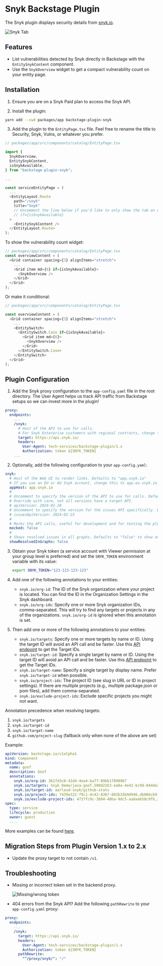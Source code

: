# Snyk Backstage Plugin

The Snyk plugin displays security details from [snyk.io](https://snyk.io/).

![Snyk Tab](docs/assets/backstage-snyk-plugin-tab.png)

## Features

- List vulnerabilities detected by Snyk directly in Backstage with the `EntitySnykContent` component.
- Use the `SnykOverview` widget to get a compact vulnerability count on your entity page.

## Installation

1. Ensure you are on a Snyk Paid plan to access the Snyk API.

2. Install the plugin:

```bash
yarn add --cwd packages/app backstage-plugin-snyk
```

3. Add the plugin to the `EntityPage.tsx` file. Feel free to rename the title to Security, Snyk, Vulns, or whatever you prefer.

```typescript
// packages/app/src/components/catalog/EntityPage.tsx

import {
  SnykOverview,
  EntitySnykContent,
  isSnykAvailable,
} from "backstage-plugin-snyk";

...

const serviceEntityPage = (
  ...
  <EntityLayout.Route 
    path="/snyk"
    title="Snyk"
    // Uncomment the line below if you'd like to only show the tab on entities with the correct annotations already set
    // if={isSnykAvailable}
  >
    <EntitySnykContent />
  </EntityLayout.Route>
);
```

To show the vulnerability count widget:

```typescript
// packages/app/src/components/catalog/EntityPage.tsx
const overviewContent = (
  <Grid container spacing={3} alignItems="stretch">
    ...
    <Grid item md={6} if={isSnykAvailable}>
      <SnykOverview />
    </Grid>
  </Grid>
);
```

Or make it conditional:

```typescript
// packages/app/src/components/catalog/EntityPage.tsx

const overviewContent = (
  <Grid container spacing={3} alignItems="stretch">
    ...
    <EntitySwitch>
      <EntitySwitch.Case if={isSnykAvailable}>
        <Grid item md={6}>
          <SnykOverview />
        </Grid>
      </EntitySwitch.Case>
    </EntitySwitch>
  </Grid>
);
```

## Plugin Configuration

1. Add the Snyk proxy configuration to the `app-config.yaml` file in the root directory. The User Agent helps us track API traffic from Backstage setups so we can invest more in the plugin!

```yaml
proxy:
  endpoints:
    ...
    /snyk:
      # Host of the API to use for calls.
      # For Snyk Enterprise customers with regional contracts, change this to api.eu.snyk.io (for EU) or api.au.snyk.io (for AUS) (see https://docs.snyk.io/working-with-snyk/regional-hosting-and-data-residency)
      target: https://api.snyk.io/ 
      headers:
        User-Agent: tech-services/backstage-plugin/1.x
        Authorization: token ${SNYK_TOKEN}
    ...
```

2. Optionally, add the following configuration to your `app-config.yaml`:

```yaml
snyk:
  # Host of the Web UI to render links. Defaults to "app.snyk.io"
  # If you use an EU or AU Snyk account, change this to app.eu.snyk.io or app.au.snyk.io
  appHost: app.snyk.io
  #
  # Uncomment to specify the version of the API to use for calls. Defaults to "2024-02-28".
  # Override with care, not all versions have a target API.
  # apiVersion: 2024-02-28
  # Uncomment to specify the version for the issues API specifically. Defaults to 2024-01-23
  # issuesApiVersion: 2024-01-23
  #
  # Mocks the API calls, useful for development and for testing the plugin without a Snyk account. Defaults to "false".
  mocked: false
  #
  # Shows resolved issues in all graphs. Defaults to "false" to show only non-resolved issues.
  showResolvedInGraphs: false
```

3. Obtain your Snyk token (a service account with Viewer permission at your group level is preferred) and set the `SNYK_TOKEN` environment variable with its value:

   ```bash
   export SNYK_TOKEN="123-123-123-123"
   ```

4. Add one of the following annotations to your entities:

   - `snyk.io/org-id`: The ID of the Snyk organization where your project is located. You can find the ID in the Organization Settings in the Snyk dashboard.
   - `snyk.io/org-ids`: Specify one or more Snyk organization IDs, comma-separated. This will try to find any targets or projects in any of the organizations. `snyk.io/org-id` is ignored when this annotation is set.

5. Then add one or more of the following annotations to your entities:

   - `snyk.io/targets`: Specify one or more targets by name or ID. Using the target ID will avoid an API call and be faster. Use this [API endpoint](https://apidocs.snyk.io/?version=2023-06-19%7Ebeta#get-/orgs/-org_id-/targets) to get the Target IDs.
   - `snyk.io/target-id`: Specify a single target by name or ID. Using the target ID will avoid an API call and be faster. Use this [API endpoint](https://apidocs.snyk.io/?version=2023-06-19%7Ebeta#get-/orgs/-org_id-/targets) to get the Target IDs.
   - `snyk.io/target-name`: Specify a single target by display name. Prefer `snyk.io/target-id` when possible.
   - `snyk.io/project-ids`: The project ID (see slug in URL or ID in project settings). If there are multiple projects (e.g., multiple package.json or pom files), add them comma-separated.
   - `snyk.io/exclude-project-ids`: Exclude specific projects you might not want.

Annotation precedence when resolving targets:

1. `snyk.io/targets`
2. `snyk.io/target-id`
3. `snyk.io/target-name`
4. `github.com/project-slug` (fallback only when none of the above are set)

Example:

```yaml
apiVersion: backstage.io/v1alpha1
kind: Component
metadata:
  name: goof
  description: Goof
  annotations:
    snyk.io/org-id: 361fd3c0-41d4-4ea4-ba77-09bb17890967
    snyk.io/targets: Snyk Demo/java-goof,508d2263-ea8a-4e42-bc9d-844de21f4172
    snyk.io/target-id: aarlaud-snyk/github-stats
    snyk.io/project-ids: 7439e322-f9c1-4c42-8367-002b33b9d946,db066cb9-b373-46da-b918-b49b541e0d63
    snyk.io/exclude-project-ids: 4737fc9c-3894-40ba-9dc5-aa8ae658c9f6,38e02916-0cf7-4927-ba98-06afae9fef36
spec:
  type: service
  lifecycle: production
  owner: guest
  ....
```

More examples can be found [here](https://github.com/snyk-tech-services/backstage-plugin-snyk/tree/develop/test/fixtures).

## Migration Steps from Plugin Version 1.x to 2.x

- Update the proxy target to not contain `/v1`.

## Troubleshooting

- Missing or incorrect token set in the backend proxy.

  ![Missing/wrong token](docs/assets/backstage_card_error_wrong_or_missing_token.png)

- 404 errors from the Snyk API? Add the following `pathRewrite` to your `app-config.yaml` proxy:

```yaml
proxy:
  endpoints:
    ...
    /snyk:
      target: https://api.snyk.io/
      headers:
        User-Agent: tech-services/backstage-plugin/1.x
        Authorization: token ${SNYK_TOKEN}
      pathRewrite:
        "^/proxy/snyk/": "/"
```
